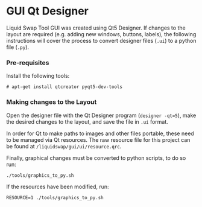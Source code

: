 # GUI Qt Designer

Liquid Swap Tool GUI was created using Qt5 Designer.
If changes to the layout are required (e.g. adding new windows, buttons, labels),
the following instructions will cover the process to convert designer files (`.ui`) to a python file (`.py`).

### Pre-requisites

Install the following tools:
```
# apt-get install qtcreator pyqt5-dev-tools
```

### Making changes to the Layout

Open the designer file with the Qt Designer program (`designer -qt=5`),
make the desired changes to the layout, and save the file in `.ui` format.

In order for Qt to make paths to images and other files portable, these need to be managed via Qt resources. 
The raw resource file for this project can be found at `/liquidswap/gui/ui/resource.qrc`.

Finally, graphical changes must be converted to python scripts, to do so run:
```
./tools/graphics_to_py.sh
```

If the resources have been modified, run:
```
RESOURCE=1 ./tools/graphics_to_py.sh
```
